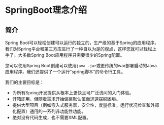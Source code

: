 # SpringBoot理念介绍

## 简介

Spring Boot可以轻松创建可以运行的独立的，生产级的基于Spring的应用程序。我们对Spring平台和第三方库进行了一种自以为是的观点，这样您就可以轻松上手了。大多数Spring Boot应用程序只需要很少的Spring配置。

您可以使用Spring Boot创建可以使用`java -jar`或更传统的war部署启动的Java应用程序。我们还提供了一个运行“spring脚本”的命令行工具。

我们的主要目标是：

* 为所有Spring开发提供从根本上更快且可广泛访问的入门体验。
* 开箱即用，但随着需求开始偏离默认值而迅速摆脱困境。
* 提供大型项目（例如嵌入式服务器，安全性，度量标准，运行状况检查和外部化配置）通用的一系列非功能性功能。
* 绝对没有代码生成，也不需要XML配置。



